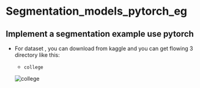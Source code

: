 # Segmentation_models_pytorch_eg
Implement a segmentation example use pytorch 
---
- For dataset , you can download from kaggle and you can get flowing 3 directory like this:
  - `college`
  
  
  ![college]('https://github.com/CHENHUI-X/Segmentation_models_pytorch_eg/blob/main/img/college.jpg')

